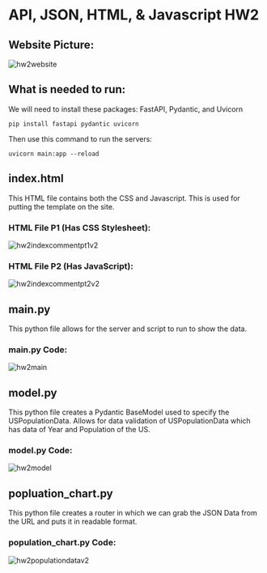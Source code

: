 # API, JSON, HTML, & Javascript HW2

## Website Picture:
![hw2website](https://github.com/plovanpete/cs3980-hw2-datausa/assets/145849883/51022c47-54ea-4b93-8805-95abb910dd31)

## What is needed to run:
We will need to install these packages: FastAPI, Pydantic, and Uvicorn
```
pip install fastapi pydantic uvicorn
```

Then use this command to run the servers:
```
uvicorn main:app --reload
```

## index.html
This HTML file contains both the CSS and Javascript. This is used for putting the template on the site.

### HTML File P1 (Has CSS Stylesheet):
![hw2indexcommentpt1v2](https://github.com/plovanpete/cs3980-hw2-datausa/assets/145849883/dba9c19b-b953-4cda-9df8-64ab4f7e2d78)

### HTML File P2 (Has JavaScript):
![hw2indexcommentpt2v2](https://github.com/plovanpete/cs3980-hw2-datausa/assets/145849883/9149ae1c-f40e-493a-8ea1-a3061cd81590)

## main.py
This python file allows for the server and script to run to show the data.

### main.py Code:
![hw2main](https://github.com/plovanpete/cs3980-hw2-datausa/assets/145849883/f4b3bfbe-408d-4f66-bab5-2b9c8e8a23e2)


## model.py
This python file creates a Pydantic BaseModel used to specify the USPopulationData.
Allows for data validation of USPopulationData which has data of Year and Population of the US.

### model.py Code:
![hw2model](https://github.com/plovanpete/cs3980-hw2-datausa/assets/145849883/f4bf2ada-5b5b-4568-8d77-bd806eb3e345)


## popluation_chart.py
This python file creates a router in which we can grab the JSON Data from the URL and puts it in readable format.

### population_chart.py Code:
![hw2populationdatav2](https://github.com/plovanpete/cs3980-hw2-datausa/assets/145849883/c5afa0e7-9916-4bcb-be1f-13896e1b31e5)


